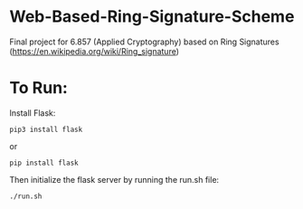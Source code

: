 # Web-Based-Ring-Signature-Scheme
Final project for 6.857 (Applied Cryptography) based on Ring Signatures (https://en.wikipedia.org/wiki/Ring_signature)

# To Run:
Install Flask:
```
pip3 install flask
```
or
```
pip install flask
```
Then initialize the flask server by running the run.sh file:
```
./run.sh
```
